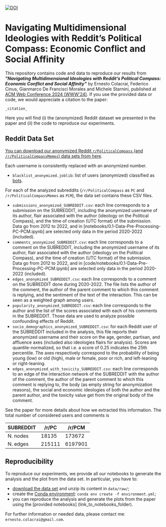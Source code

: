 [![DOI](https://sandbox.zenodo.org/badge/758604966.svg)](https://sandbox.zenodo.org/doi/10.5072/zenodo.29436)

# Navigating Multidimensional Ideologies with Reddit’s Political Compass: Economic Conflict and Social Affinity

This repository contains code and data to reproduce our results from ***"Navigating Multidimensional Ideologies with Reddit’s Political Compass: Economic Conflict and Social Affinity"*** by Ernesto Colacrai, Federico Cinus, Gianmarco De Francisci Morales and Michele Starnini, published at [ACM Web Conference 2024 (WWW'24)]([https://www2023.thewebconf.org](https://www2024.thewebconf.org/)). If you use the provided data or code, we would appreciate a citation to the paper:

```
_citation_
```

Here you will find (i) the (anonymized) Reddit dataset we presented in the paper and (ii) the code to reproduce our experiments.

## Reddit Data Set

[You can download our anonymized Reddit `r/PoliticalCompass` (and `/r/PoliticalCompassMemes`) data sets from here](https://github.com/arnestc/political-compass/releases/download/Latest/data.zip).

Each username is consistently replaced with an anonymized number.

- `blacklist_anonymized.joblib`: list of users (anonymized) classified as [bots](https://doi.org/10.1007/978-3-031-19097-1_1).

For each of the analyzed subreddits (`/r/PoliticalCompass` as `PC` and `/r/PoliticalCompassMemes` as `PCM`), the data set contains these CSV files.

- `submissions_anonymized_SUBREDDIT.csv`: each line corresponds to a submission on the SUBREDDIT, including the anonymized username of its author, flair associated with the author (ideology on the Political Compass), and the time of creation (UTC format) of the submission. Data go from 2012 to 2022, and in [notebooks/0.1-Data-Pre-Processing-PC-PCM.ipynb] are selected only data in the period 2020-2022 (included).
- `comments_anonymized_SUBREDDIT.csv`: each line corresponds to a comment on the SUBREDDIT, including the anonymized username of its author, flair associated with the author (ideology on the Political Compass), and the time of creation (UTC format) of the submission. Data go from 2012 to 2022, and in [code/notebooks/0.1-Data-Pre-Processing-PC-PCM.ipynb] are selected only data in the period 2020-2022 (included).
- `edges_anonymized_SUBREDDIT.csv`: each line corresponds to a comment on the SUBREDDIT done during 2020-2022. The file lists the author of the comment, the author of the parent comment to which this comment is replying, and the sentiment of the text of the interaction. This can be seen as a weighted graph among users.
- `popularity_anonymized_SUBREDDIT.csv`: each line corresponds to the author and the list of the scores associated with each of his comments in the SUBREDDIT. Those data are used to analyze possible confounding effects of Reddit.
- `socio_demographics_anonymized_SUBREDDIT.csv`: for each Reddit user of the SUBREDDIT included in the analysis, this file reports their anonymized username and their score on the age, gender, partisan, and affluence axes (included also ideologies flairs for analysis). Scores are quantile-normalized, so that i.e. a score of 0.25 indicates the 25th percentile. The axes respectively correspond to the probability of being young (low) or old (high), male or female, poor or rich, and left-leaning or right-leaning.
- `edges_anonymized_with_toxicity_SUBREDDIT.csv`: each line corresponds to an edge of the interaction network of the SUBREDDIT with the author of the comment, the author of the parent comment to which this comment is replying to, the body (as empty string for anonymization reasons), the social and economic ideologies of both the author and the parent author, and the toxicity value get from the original body of the comment.

See the paper for more details about how we extracted this information.
The total number of considered users and comments is

| SUBREDDIT     | /r/PC   | /r/PCM  |
|---------------|---------|---------|
| N. nodes      | 18135   | 173672  |
| N. edges      | 215111  | 6197901 |

## Reproducibility

To reproduce our experiments, we provide all our notebooks to generate the analysis and the plot from the data set. In particular, you have to:

- [download the data set](https://github.com/arnestc/political-compass/releases/download/Latest/data.zip) and unzip its content in `data/raw/`;
- create the [Conda environment](https://github.com/arnestc/political-compass/blob/main/environment.yml): `conda env create -f environment.yml`;
- you can reproduce the analysis and generate the plots from the paper using the [provided notebooks] (link_to_notebooks_folder).

For further information or needed data, please contact me: `ernesto.colacrai@gmail.com`.
